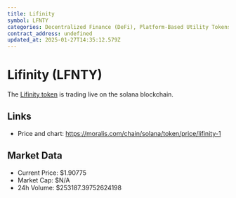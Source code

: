 ```yaml
---
title: Lifinity
symbol: LFNTY
categories: Decentralized Finance (DeFi), Platform-Based Utility Tokens, Automated Market Maker (AMM)
contract_address: undefined
updated_at: 2025-01-27T14:35:12.579Z
---
```


# Lifinity (LFNTY)
The [Lifinity token](https://moralis.com/chain/solana/token/price/lifinity-1) is trading live on the solana blockchain.

## Links
- Price and chart: https://moralis.com/chain/solana/token/price/lifinity-1

## Market Data
- Current Price: $1.90775
- Market Cap: $N/A
- 24h Volume: $253187.39752624198
